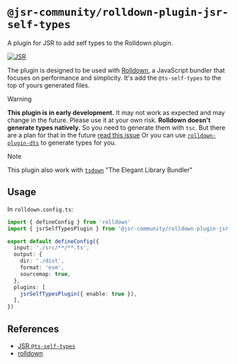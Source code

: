 # `@jsr-community/rolldown-plugin-jsr-self-types`

A plugin for JSR to add self types to the Rolldown plugin.

[![JSR](https://jsr.io/badges/@jsr-community/rolldown-plugin-jsr-self-types)](https://jsr.io/@jsr-community/rolldown-plugin-jsr-self-types)

The plugin is designed to be used with [Rolldown](https://rolldown.rs), a JavaScript bundler that focuses on performance and simplicity. It's add the `@ts-self-types` to the top of yours generated files.

> [!WARNING]
> **This plugin is in early development.** It may not work as expected and may change in the future. Please use it at your own risk.
> **Rolldown doesn't generate types natively.** So you need to generate them with `tsc`. But there are a plan for that in the future [read this issue](https://github.com/rolldown/rolldown/issues/4393)
> Or you can use [`rolldown-plugin-dts`](https://github.com/sxzz/rolldown-plugin-dts) to generate types for you.

> [!NOTE]
> This plugin also work with [`tsdown`](https://tsdown.dev) "The Elegant Library Bundler"

## Usage

In `rolldown.config.ts`:

```ts
import { defineConfig } from 'rolldown'
import { jsrSelfTypesPlugin } from '@jsr-community/rolldown-plugin-jsr-self-types'

export default defineConfig({
  input: './src/**/**.ts',
  output: {
    dir: './dist',
    format: 'esm',
    sourcemap: true,
  },
  plugins: [
    jsrSelfTypesPlugin({ enable: true }),
  ],
})
```

## References

- [JSR `@ts-self-types`](https://jsr.io/docs/about-slow-types#javascript-entrypoints)
- [rolldown](https://rolldown.rs)